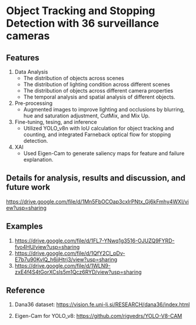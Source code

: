 # Object Tracking and Stopping Detection with 36 surveillance cameras 
## Features
1. Data Analysis
   - The distribution of objects across scenes
   - The distribution of lighting condition across different scenes
   - The distribution of objects across different camera properties
   - The temporal analysis and spatial analysis of different objects.
2. Pre-processing
   - Augmented images to improve lighting and occlusions by blurring, hue and saturation adjustment, CutMix, and Mix Up.
3. Fine-tuning, tesing, and inference
   - Utilized YOLO_v8n with IoU calculation for object tracking and counting, and integrated Farneback optical flow for stopping detection.
4. XAI
   - Used Eigen-Cam to generate saliency maps for feature and failure explanation.

## Details for analysis, results and discussion, and future work
https://drive.google.com/file/d/1Mn5FbOCOap3cxIrPNtx_Gj6kFmhy4WXI/view?usp=sharing 

## Examples
1. https://drive.google.com/file/d/1FL7-YNwq1g3516-OJUZQ9FYRD-fvo4HU/view?usp=sharing
2. https://drive.google.com/file/d/1QfY2Cl_pDv-E7b7u90KvlQ_h6jjHtrj3/view?usp=sharing
3. https://drive.google.com/file/d/1WLN9-zxE4f4S4tGorXCsls5m1Qcz6RYD/view?usp=sharing

## Reference
1. Dana36 dataset:
https://vision.fe.uni-lj.si/RESEARCH/dana36/index.html

2. Eigen-Cam for YOLO_v8:
   https://github.com/rigvedrs/YOLO-V8-CAM 
